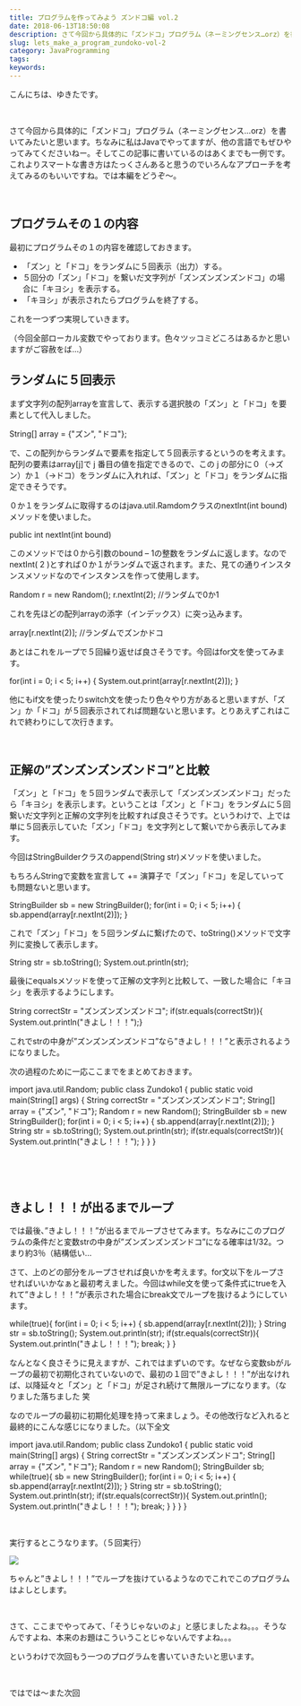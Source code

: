 ```yaml
---
title: プログラムを作ってみよう ズンドコ編 vol.2
date: 2018-06-13T18:50:08
description: さて今回から具体的に「ズンドコ」プログラム（ネーミングセンス…orz）を書いてみたいと思います。ちなみ
slug: lets_make_a_program_zundoko-vol-2
category: JavaProgramming
tags: 
keywords: 
---
```


こんにちは、ゆきたです。

&nbsp;

さて今回から具体的に「ズンドコ」プログラム（ネーミングセンス…orz）を書いてみたいと思います。ちなみに私はJavaでやってますが、他の言語でもぜひやってみてくださいねー。そしてこの記事に書いているのはあくまでも一例です。これよりスマートな書き方はたっくさんあると思うのでいろんなアプローチを考えてみるのもいいですね。では本編をどうぞ〜。

&nbsp;

## プログラムその１の内容

最初にプログラムその１の内容を確認しておきます。

- 「ズン」と「ドコ」をランダムに５回表示（出力）する。
- ５回分の「ズン」「ドコ」を繋いだ文字列が「ズンズンズンズンドコ」の場合に「キヨシ」を表示する。
- 「キヨシ」が表示されたらプログラムを終了する。

これを一つずつ実現していきます。

（今回全部ローカル変数でやっております。色々ツッコミどころはあるかと思いますがご容赦をば…）

## ランダムに５回表示

まず文字列の配列arrayを宣言して、表示する選択肢の「ズン」と「ドコ」を要素として代入しました。

String[] array = {"ズン", "ドコ"};

で、この配列からランダムで要素を指定して５回表示するというのを考えます。配列の要素はarray[j]で j 番目の値を指定できるので、この j の部分に０（→ズン）か１（→ドコ）をランダムに入れれば、「ズン」と「ドコ」をランダムに指定できそうです。

０か１をランダムに取得するのはjava.util.RamdomクラスのnextInt(int bound)メソッドを使いました。

public int nextInt(int bound)

このメソッドでは０から引数のbound – 1の整数をランダムに返します。なのでnextInt( 2 )とすれば０か１がランダムで返されます。また、見ての通りインスタンスメソッドなのでインスタンスを作って使用します。

Random r = new Random(); r.nextInt(2); //ランダムで0か1 

これを先ほどの配列arrayの添字（インデックス）に突っ込みます。

array[r.nextInt(2)]; //ランダムでズンかドコ 

あとはこれをループで５回繰り返せば良さそうです。今回はfor文を使ってみます。

for(int i = 0; i \< 5; i++) { System.out.print(array[r.nextInt(2)]); }

他にもif文を使ったりswitch文を使ったり色々やり方があると思いますが、「ズン」か「ドコ」が５回表示されてれば問題ないと思います。とりあえずこれはこれで終わりにして次行きます。

&nbsp;

## 正解の”ズンズンズンズンドコ”と比較

「ズン」と「ドコ」を５回ランダムで表示して「ズンズンズンズンドコ」だったら「キヨシ」を表示します。ということは「ズン」と「ドコ」をランダムに５回繋いだ文字列と正解の文字列を比較すれば良さそうです。というわけで、上では単に５回表示していた「ズン」「ドコ」を文字列として繋いでから表示してみます。

今回はStringBuilderクラスのappend(String str)メソッドを使いました。

もちろんStringで変数を宣言して += 演算子で「ズン」「ドコ」を足していっても問題ないと思います。

StringBuilder sb = new StringBuilder(); for(int i = 0; i \< 5; i++) { sb.append(array[r.nextInt(2)]); } 

これで「ズン」「ドコ」を５回ランダムに繋げたので、toString()メソッドで文字列に変換して表示します。

String str = sb.toString(); System.out.println(str);

最後にequalsメソッドを使って正解の文字列と比較して、一致した場合に「キヨシ」を表示するようにします。

String correctStr = "ズンズンズンズンドコ"; if(str.equals(correctStr)){ System.out.println("きよし！！！");}

これでstrの中身が”ズンズンズンズンドコ”なら”きよし！！！”と表示されるようになりました。

次の過程のために一応ここまでをまとめておきます。

import java.util.Random; public class Zundoko1 { public static void main(String[] args) { String correctStr = "ズンズンズンズンドコ"; String[] array = {"ズン", "ドコ"}; Random r = new Random(); StringBuilder sb = new StringBuilder(); for(int i = 0; i \< 5; i++) { sb.append(array[r.nextInt(2)]); } String str = sb.toString(); System.out.println(str); if(str.equals(correctStr)){ System.out.println("きよし！！！"); } } }

&nbsp;

&nbsp;

## きよし！！！が出るまでループ

では最後、”きよし！！！”が出るまでループさせてみます。ちなみにこのプログラムの条件だと変数strの中身が”ズンズンズンズンドコ”になる確率は1/32。つまり約3％（結構低い…

さて、上のどの部分をループさせれば良いかを考えます。for文以下をループさせればいいかなぁと最初考えました。今回はwhile文を使って条件式にtrueを入れて”きよし！！！”が表示された場合にbreak文でループを抜けるようにしています。

while(true){ for(int i = 0; i \< 5; i++) { sb.append(array[r.nextInt(2)]); } String str = sb.toString(); System.out.println(str); if(str.equals(correctStr)){ System.out.println("きよし！！！"); break; } }

なんとなく良さそうに見えますが、これではまずいのです。なぜなら変数sbがループの最初で初期化されていないので、最初の１回で”きよし！！！”が出なければ、以降延々と「ズン」と「ドコ」が足され続けて無限ループになります。（なりました落ちました 笑

なのでループの最初に初期化処理を持って来ましょう。その他改行など入れると最終的にこんな感じになりました。（以下全文

import java.util.Random; public class Zundoko1 { public static void main(String[] args) { String correctStr = "ズンズンズンズンドコ"; String[] array = {"ズン", "ドコ"}; Random r = new Random(); StringBuilder sb; while(true){ sb = new StringBuilder(); for(int i = 0; i \< 5; i++) { sb.append(array[r.nextInt(2)]); } String str = sb.toString(); System.out.println(str); if(str.equals(correctStr)){ System.out.println(); System.out.println("きよし！！！"); break; } } } }

&nbsp;

実行するとこうなります。（５回実行）

![](https://creatase.info/wp-content/uploads/2018/06/ズンズンズンズンドコ1-1.gif)

ちゃんと”きよし！！！”でループを抜けているようなのでこれでこのプログラムはよしとします。

&nbsp;

さて、ここまでやってみて、「そうじゃないのよ」と感じましたよね。。。そうなんですよね、本来のお題はこういうことじゃないんですよね。。。

というわけで次回もう一つのプログラムを書いていきたいと思います。

&nbsp;

ではでは〜また次回

